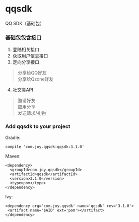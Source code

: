 # qqsdk
QQ SDK（基础包）

### 基础包包含接口

1. 登陆相关接口  
2. 获取用户信息接口  
3. 定向分享接口

> 分享给QQ好友  
> 分享给Qzone好友

4. 社交类API

> 邀请好友  
> 应用分享  
> 发送请求/礼物

### Add qqsdk to your project

Gradle:

```
compile 'com.joy.qqsdk:qqsdk:3.1.0'
```

Maven:

```
<dependency>
  <groupId>com.joy.qqsdk</groupId>
  <artifactId>qqsdk</artifactId>
  <version>3.1.0</version>
  <type>pom</type>
</dependency>
```

 Ivy:

 ```
<dependency org='com.joy.qqsdk' name='qqsdk' rev='3.1.0'>
  <artifact name='$AID' ext='pom'></artifact>
</dependency>
 ```
